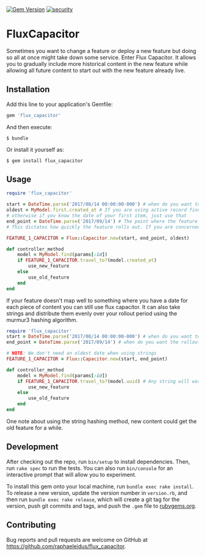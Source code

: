 [![Gem Version](https://badge.fury.io/rb/flux_capacitor.svg)](https://badge.fury.io/rb/flux_capacitor)
[![security](https://hakiri.io/github/raphaeleidus/flux_capacitor/master.svg)](https://hakiri.io/github/raphaeleidus/flux_capacitor/master)

# FluxCapacitor

Sometimes you want to change a feature or deploy a new feature but doing so all at once might take down some service. Enter Flux Capacitor. It allows you to gradually include more historical content in the new feature while allowing all future content to start out with the new feature already live.

## Installation

Add this line to your application's Gemfile:

```ruby
gem 'flux_capacitor'
```

And then execute:

    $ bundle

Or install it yourself as:

    $ gem install flux_capacitor

## Usage

```ruby
require 'flux_capacitor'

start = DateTime.parse('2017/08/14 00:00:00-000') # when do you want to start rolling out the feature
oldest = MyModel.first.created_at # If you are using active record finding your oldest item is pretty easy
# otherwise if you know the date of your first item, just use that
end_point = DateTime.parse('2017/09/14') # The point where the feature is fully rolled out/safe to remove the Flux Capacitor.
# This dictates how quickly the feature rolls out. If you are concerned about overloading a required service set this to farther in the future

FEATURE_1_CAPACITOR = Flux::Capacitor.new(start, end_point, oldest)

def controller_method
    model = MyModel.find(params[:id])
    if FEATURE_1_CAPACITOR.travel_to?(model.created_at)
        use_new_feature
    else
        use_old_feature
    end
end
```

If your feature doesn't map well to something where you have a date for each piece of content you can still use flux capacitor. It can also take strings and distribute them evenly over your rollout period using the murmur3 hashing algorithm.
```ruby
require 'flux_capacitor'
start = DateTime.parse('2017/08/14 00:00:00-000') # when do you want to start rolling out the feature
end_point = DateTime.parse('2017/09/14') # when do you want the rollout to finish

# NOTE: We don't need an oldest date when using strings
FEATURE_1_CAPACITOR = Flux::Capacitor.new(start, end_point)

def controller_method
    model = MyModel.find(params[:id])
    if FEATURE_1_CAPACITOR.travel_to?(model.uuid) # Any string will work here
        use_new_feature
    else
        use_old_feature
    end
end
```

One note about using the string hashing method, new content could get the old feature for a while.

## Development

After checking out the repo, run `bin/setup` to install dependencies. Then, run `rake spec` to run the tests. You can also run `bin/console` for an interactive prompt that will allow you to experiment.

To install this gem onto your local machine, run `bundle exec rake install`. To release a new version, update the version number in `version.rb`, and then run `bundle exec rake release`, which will create a git tag for the version, push git commits and tags, and push the `.gem` file to [rubygems.org](https://rubygems.org).

## Contributing

Bug reports and pull requests are welcome on GitHub at https://github.com/raphaeleidus/flux_capacitor.
